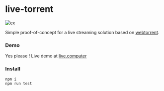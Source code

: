 live-torrent
=============
![ex](https://user-images.githubusercontent.com/760637/36377295-f08d0ff2-1576-11e8-97c0-dcb91246529d.png)


Simple proof-of-concept for a live streaming solution based on [webtorrent](https://github.com/webtorrent/webtorrent).

### Demo
Yes please ! Live demo at [live.computer](https://live.computer)

### Install
```
npm i 
npm run test
```
